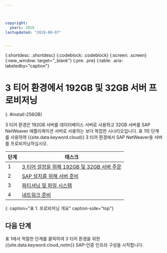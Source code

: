 ```yaml
---



copyright:
  years: 2018
lastupdated: "2018-08-07"


---
```


{:shortdesc: .shortdesc}
{:codeblock: .codeblock}
{:screen: .screen}
{:new_window: target="_blank"}
{:pre: .pre}
{:table: .aria-labeledby="caption"}

# 3 티어 환경에서 192GB 및 32GB 서버 프로비저닝
{: #install-256GB}

3 티어 환경은 192GB 서버를 데이터베이스 서버로 사용하고 32GB 서버를 SAP NetWeaver 애플리케이션 서버로 사용하는 보다 복잡한 시나리오입니다. 표 1의 단계를 사용하여 {{site.data.keyword.cloud}} 3 티어 환경에서 SAP NetWeaver용 서버를 프로비저닝하십시오.

|단계 |태스크 |
| --- | --- |
|1 |[3 티어 설정을 위해 192GB 및 32GB 서버 주문](/docs/infrastructure/sap-netweaver-ms-qrg/ms-set-up-infrastructure-three-tier.html) |
|2 |[SAP 설치를 위해 서버 준비](/docs/infrastructure/sap-netweaver-ms-qrg/ms-prepare-server-256GB.html) |
|3 |[파티셔닝 및 파일 시스템](/docs/infrastructure/sap-netweaver-ms-qrg/ms-partition-256GB.html) |
|4 |[네트워크 준비](/docs/infrastructure/sap-netweaver-ms-qrg/ms-prepare-network.html#network) |
{: caption="표 1. 프로비저닝 개요" caption-side="top"} 

## 다음 단계

표 1에서 적절한 단계를 클릭하여 3 티어 환경을 위한 {{site.data.keyword.cloud_notm}} SAP-인증 인프라 구성을 시작합니다. 
